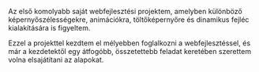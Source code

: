 Az első komolyabb saját webfejlesztési projektem, amelyben különböző képernyőszélességekre, animációkra, töltőképernyőre és dinamikus fejléc kialakítására is figyeltem. 

Ezzel a projekttel kezdtem el mélyebben foglalkozni a webfejlesztéssel, és már a kezdetektől egy átfogóbb, összetettebb feladat keretében szerettem volna elsajátítani az alapokat.
